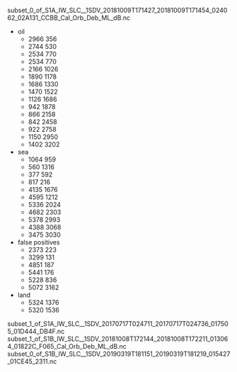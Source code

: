 subset_0_of_S1A_IW_SLC__1SDV_20181009T171427_20181009T171454_024062_02A131_CCBB_Cal_Orb_Deb_ML_dB.nc
  - oil
    - 2966 356
    - 2744 530
    - 2534 770
    - 2534 770
    - 2166 1026
    - 1890 1178
    - 1686 1330
    - 1470 1522
    - 1126 1686
    - 942 1878
    - 866 2158
    - 842 2458
    - 922 2758
    - 1150 2950
    - 1402 3202
  - sea
    - 1064 959
    - 560 1316
    - 377 592
    - 817 216
    - 4135 1676
    - 4595 1212
    - 5336 2024
    - 4682 2303
    - 5378 2993
    - 4388 3068
    - 3475 3030
  - false positives
    - 2373 223
    - 3299 131
    - 4851 187
    - 5441 176
    - 5228 836
    - 5072 3162
  - land
    - 5324 1376
    - 5320 1536


subset_1_of_S1A_IW_SLC__1SDV_20170717T024711_20170717T024736_017505_01D444_DB4F.nc
subset_1_of_S1B_IW_SLC__1SDV_20181008T172144_20181008T172211_013064_01822C_F065_Cal_Orb_Deb_ML_dB.nc
subset_0_of_S1B_IW_SLC__1SDV_20190319T181151_20190319T181219_015427_01CE45_2311.nc
